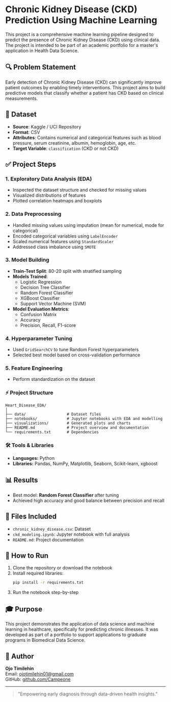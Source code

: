 # Chronic Kidney Disease (CKD) Prediction Using Machine Learning

This project is a comprehensive machine learning pipeline designed to predict the presence of Chronic Kidney Disease (CKD) using clinical data. The project is intended to be part of an academic portfolio for a master's application in Health Data Science.

## 🔍 Problem Statement
Early detection of Chronic Kidney Disease (CKD) can significantly improve patient outcomes by enabling timely interventions. This project aims to build predictive models that classify whether a patient has CKD based on clinical measurements.

## 📁 Dataset
- **Source**: Kaggle / UCI Repository
- **Format**: CSV
- **Attributes**: Contains numerical and categorical features such as blood pressure, serum creatinine, albumin, hemoglobin, age, etc.
- **Target Variable**: `classification` (CKD or not CKD)

## ✅ Project Steps

### 1. Exploratory Data Analysis (EDA)
- Inspected the dataset structure and checked for missing values
- Visualized distributions of features
- Plotted correlation heatmaps and boxplots

### 2. Data Preprocessing
- Handled missing values using imputation (mean for numerical, mode for categorical)
- Encoded categorical variables using `LabelEncoder`
- Scaled numerical features using `StandardScaler`
- Addressed class imbalance using `SMOTE`

### 3. Model Building
- **Train-Test Split**: 80-20 split with stratified sampling
- **Models Trained**:
  - Logistic Regression
  - Decision Tree Classifier
  - Random Forest Classifier
  - XGBoost Classifier
  - Support Vector Machine (SVM)
- **Model Evaluation Metrics**:
  - Confusion Matrix
  - Accuracy
  - Precision, Recall, F1-score

### 4. Hyperparameter Tuning
- Used `GridSearchCV` to tune Random Forest hyperparameters
- Selected best model based on cross-validation performance

### 5. Feature Engineering 
- Perform standardization on the dataset

### ⚡ **Project Structure**
```
Heart_Disease_EDA/
│
├── data/                  # Dataset files
├── notebooks/             # Jupyter notebooks with EDA and modelling
├── visualizations/        # Generated plots and charts
├── README.md              # Project overview and documentation
└── requirements.txt       # Dependencies
```

### 🛠️ **Tools & Libraries**

* **Languages:** Python
* **Libraries:** Pandas, NumPy, Matplotlib, Seaborn, Scikit-learn, xgboost

## 📊 Results
- Best model: **Random Forest Classifier** after tuning
- Achieved high accuracy and good balance between precision and recall

## 📎 Files Included
- `chronic_kidney_disease.csv`: Dataset
- `ckd_modeling.ipynb`: Jupyter notebook with full analysis
- `README.md`: Project documentation

## 📌 How to Run
1. Clone the repository or download the notebook
2. Install required libraries:
   ```bash
   pip install -r requirements.txt
   ```
3. Run the notebook step-by-step

## 🎓 Purpose
This project demonstrates the application of data science and machine learning in healthcare, specifically for predicting chronic illnesses. It was developed as part of a portfolio to support applications to graduate programs in Biomedical Data Science.

## 🔗 Author
**Ojo Timilehin**  
Email: [ojotimilehin01@gmail.com](mailto:ojotimilehin01@gmail.com)  
GitHub: [github.com/Campeone](https://github.com/Campeone)  

---
> "Empowering early diagnosis through data-driven health insights."
